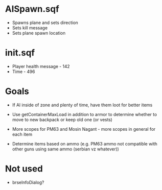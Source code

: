 # AISpawn.sqf
* Spawns plane and sets direction
* Sets kill message
* Sets plane spawn location

# init.sqf
* Player health message - 142
* Time - 496




# Goals
* If AI inside of zone and plenty of time, have them loot for better items
* Use getContainerMaxLoad in addition to armor to determine whether to move to new backpack or keep old one (or vests)



* More scopes for PM63 and Mosin Nagant - more scopes in general for each item
* Determine items based on ammo (e.g. PM63 ammo not compatible with other guns using same ammo (serbian vz whatever))


# Not used
* brseInfoDialog?
